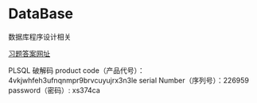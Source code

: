 # DataBase
数据库程序设计相关


[习题答案网址](https://blog.csdn.net/qq_37906822/article/details/81381918)

PLSQL  破解码 
product code（产品代号）： 4vkjwhfeh3ufnqnmpr9brvcuyujrx3n3le serial Number（序列号）：226959 password（密码）: xs374ca
